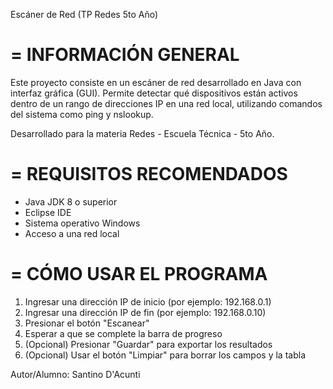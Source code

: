 Escáner de Red (TP Redes 5to Año)

=
INFORMACIÓN GENERAL
=

Este proyecto consiste en un escáner de red desarrollado en Java con interfaz gráfica (GUI).
Permite detectar qué dispositivos están activos dentro de un rango de direcciones IP en una red local,
utilizando comandos del sistema como ping y nslookup.

Desarrollado para la materia Redes - Escuela Técnica - 5to Año.

=
REQUISITOS RECOMENDADOS
=

- Java JDK 8 o superior
- Eclipse IDE
- Sistema operativo Windows
- Acceso a una red local

=
CÓMO USAR EL PROGRAMA
=

1. Ingresar una dirección IP de inicio (por ejemplo: 192.168.0.1)
2. Ingresar una dirección IP de fin (por ejemplo: 192.168.0.10)
3. Presionar el botón "Escanear"
4. Esperar a que se complete la barra de progreso
5. (Opcional) Presionar "Guardar" para exportar los resultados
6. (Opcional) Usar el botón "Limpiar" para borrar los campos y la tabla

Autor/Alumno: Santino D'Acunti
